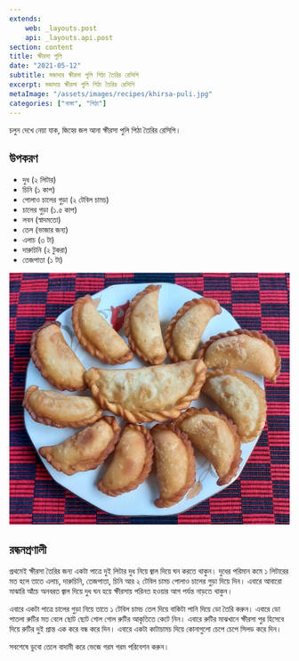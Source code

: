 ```yaml
---
extends:
    web: _layouts.post
    api: _layouts.api.post
section: content
title: ক্ষীরসা পুলি
date: "2021-05-12"
subtitle: মজাদার ক্ষীরসা পুলি পিঠা তৈরির রেসিপি
excerpt: মজাদার ক্ষীরসা পুলি পিঠা তৈরির রেসিপি
metaImage: "/assets/images/recipes/khirsa-puli.jpg"
categories: ["নাস্তা", "পিঠা"]
---
```


চলুন দেখে নেয়া যাক, জিহ্বে জল আনা ক্ষীরসা পুলি পিঠা তৈরির রেসিপি।

## উপকরণ

- দুধ (২ লিটার)
- চিনি (১ কাপ)
- পোলাও চালের গুড়া (২ টেবিল চামচ)
- চালের গুড়া (১.৫ কাপ)
- লবন (স্বাদমতো)
- তেল (ভাজার জন্য)
- এলাচ (৩ টা)
- দারুচিনি (২ টুকরা)
- তেজপাতা (১ টা)

![ক্ষীরসা পুলি](/assets/images/recipes/khirsa-puli.jpg)

## রন্ধনপ্রণালী

প্রথমেই ক্ষীরসা তৈরির জন্য একটা পাত্রে দুই লিটার দুধ নিয়ে জ্বাল দিয়ে ঘন করতে থাকুন। দুধের পরিমান কমে ১
লিটারের মত হলে তাতে এলাচ, দারুচিনি, তেজপাতা, চিনি আর ২ টেবিল চামচ পোলাও চালের গুড়া দিয়ে দিন।
এবারে আবারো মাঝারি আঁচে অনবরত জ্বাল দিয়ে দুধ ঘন হয়ে ক্ষীরসায় পরিনত হওয়ার আগ পর্যন্ত নাড়তে থাকুন।

এবারে একটা পাত্রে চালের গুড়া নিয়ে তাতে ১ টেবিল চামচ তেল দিয়ে বাকিটা পানি দিয়ে ডো তৈরি করুন। এবারে ডো
পাতলা রুটির মত বেলে ছোট ছোট গোল গোল রুটির আকৃতিতে কেটে নিন। এবারে রুটির মাঝখানে ক্ষীরসা পুর হিসেবে
দিয়ে রুটির দুই প্রান্ত এক করে বন্ধ করে দিন। এবারে একটা কাটাচামচ দিয়ে কোনাগুলো চেপে চেপে সিলড করে দিন।

সবশেষে ডুবো তেলে বাদামী করে ভেজে গরম গরম পরিবেশন করুন।
